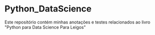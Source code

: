 # Python_DataScience
Este repositório contém minhas anotações e testes relacionados ao livro "Python para Data Science Para Leigos"
